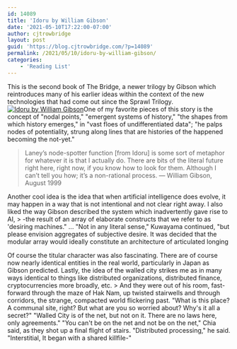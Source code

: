 ```yaml
---
id: 14089
title: 'Idoru by William Gibson'
date: '2021-05-10T17:22:00-07:00'
author: cjtrowbridge
layout: post
guid: 'https://blog.cjtrowbridge.com/?p=14089'
permalink: /2021/05/10/idoru-by-william-gibson/
categories:
    - 'Reading List'
---
```


This is the second book of The Bridge, a newer trilogy by Gibson which reintroduces many of his earlier ideas within the context of the new technologies that had come out since the Sprawl Trilogy. [![Idoru by William Gibson](https://blog.cjtrowbridge.com/wp-content/uploads/2021/05/Idoru-by-William-Gibson-1-1.jpg)](https://amzn.to/3xYM8eD)One of my favorite pieces of this story is the concept of "nodal points," "emergent systems of history," "the shapes from which history emerges," in "vast floes of undifferentiated data"; "he palps nodes of potentiality, strung along lines that are histories of the happened becoming the not-yet."

> Laney’s node-spotter function \[from Idoru\] is some sort of metaphor for whatever it is that I actually do. There are bits of the literal future right here, right now, if you know how to look for them. Although I can’t tell you how; it’s a non-rational process. — William Gibson, August 1999

Another cool idea is the idea that when artificial intelligence does evolve, it may happen in a way that is not intentional and not clear right away. I also liked the way Gibson described the system which inadvertently gave rise to AI, > -the result of an array of elaborate constructs that we refer to as 'desiring machines." ... "Not in any literal sense," Kuwayama continued, "but please envision aggregates of subjective desire. It was decided that the modular array would ideally constitute an architecture of articulated longing

Of course the titular character was also fascinating. There are of course now nearly identical entities in the real world, particularly in Japan as Gibson predicted. Lastly, the idea of the walled city strikes me as in many ways identical to things like distributed organizations, distributed finance, cryptocurrencies more broadly, etc. > And they were out of his room, fast-forward through the maze of Hak Nam, up twisted stairwells and through corridors, the strange, compacted world flickering past. "What is this place? A communal site, right? But what are you so worried about? Why's it all a secret?" "Walled City is of the net, but not on it. There are no laws here, only agreements." "You can't be on the net and not be on the net," Chia said, as they shot up a final flight of stairs. "Distributed processing," he said. "Interstitial, It began with a shared killfile-"